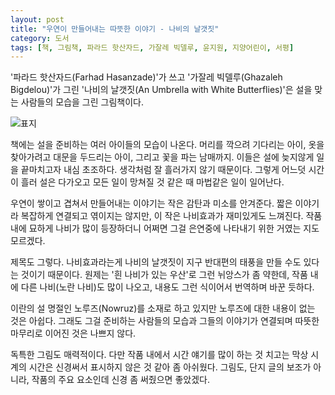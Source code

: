 ```yaml
---
layout: post
title: "우연이 만들어내는 따뜻한 이야기 - 나비의 날갯짓"
category: 도서
tags: [책, 그림책, 파라드 핫산자드, 가잘레 빅델루, 윤지원, 지양어린이, 서평]
---
```


'파라드 핫산자드(Farhad Hasanzade)'가 쓰고
'가잘레 빅델루(Ghazaleh Bigdelou)'가 그린
'나비의 날갯짓(An Umbrella with White Butterflies)'은
설을 맞는 사람들의 모습을 그린 그림책이다.

![표지](https://lh3.googleusercontent.com/FJa2mXs5CqR73qjLiIMNeAxB8sE0UdeVRz7_dLMN-3ooYmLQcmEHkY05mfg9cZZCREBTUDwUP10rug=s480)

책에는 설을 준비하는 여러 아이들의 모습이 나온다.
머리를 깍으려 기다리는 아이,
옷을 찾아가려고 대문을 두드리는 아이,
그리고 꽃을 파는 남매까지.
이들은 설에 늦지않게 일을 끝마치고자 내심 초조하다.
생각처럼 잘 흘러가지 않기 때문이다.
그렇게 어느덧 시간이 흘러 설은 다가오고
모든 일이 망쳐질 것 같은 때
마법같은 일이 일어난다.

우연이 쌓이고 겹쳐서 만들어내는 이야기는 작은 감탄과 미소를 안겨준다.
짧은 이야기라 복잡하게 연결되고 엮이지는 않지만,
이 작은 나비효과가 재미있게도 느껴진다.
작품 내에 묘하게 나비가 많이 등장하더니
어쩌면 그걸 은연중에 나타내기 위한 거였는 지도 모르겠다.

제목도 그렇다.
나비효과라는게 나비의 날갯짓이 지구 반대편의 태풍을 만들 수도 있다는 것이기 때문이다.
원제는 '흰 나비가 있는 우산'로 그런 뉘앙스가 좀 약한데,
작품 내에 다른 나비(노란 나비)도 많이 나오고,
내용도 그런 식이어서 번역하며 바꾼 듯하다.

이란의 설 명절인 노루즈(Nowruz)를 소재로 하고 있지만
노루즈에 대한 내용이 없는 것은 아쉽다.
그래도 그걸 준비하는 사람들의 모습과
그들의 이야기가 연결되며
따뜻한 마무리로 이어진 것은 나쁘지 않다.

독특한 그림도 매력적이다.
다만 작품 내에서 시간 얘기를 많이 하는 것 치고는
막상 시계의 시간은 신경써서 표시하지 않은 것 같아 좀 아쉬웠다.
그림도, 단지 글의 보조가 아니라, 작품의 주요 요소인데 신경 좀 써줬으면 좋았겠다.

